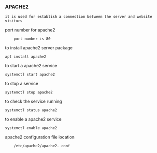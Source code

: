 ### APACHE2

    it is used for establish a connection between the server and website visitors
    
 port number for apache2
 
        port number is 80
    
 to install apache2 server package
 
    apt install apache2
    
 to start a apache2 service
 
    systemctl start apache2
    
to stop a service

    systemctl stop apache2
    
to check the service running

    systemctl status apache2
    
to enable a apache2 service

    systemctl enable apache2
    
apache2 configuration file location

        /etc/apache2/apache2. conf
    

    
